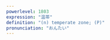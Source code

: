 ```yaml
---
powerlevel: 1803
expression: "温帯"
definition: "(n) temperate zone; (P)"
pronunciation: "おんたい"
---
```

